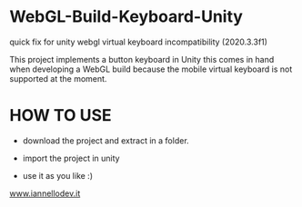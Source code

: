 # WebGL-Build-Keyboard-Unity
quick fix for unity webgl virtual keyboard incompatibility (2020.3.3f1)

This project implements a button keyboard in Unity 
this comes in hand when developing a WebGL build because the mobile virtual keyboard is not supported at the moment.

# HOW TO USE #

- download the project and extract in a folder.

- import the project in unity

- use it as you like :)



www.iannellodev.it

